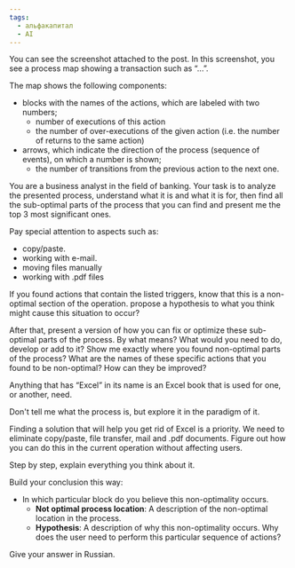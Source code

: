 ```yaml
---
tags:
  - альфакапитал
  - AI
---
```

You can see the screenshot attached to the post. In this screenshot, you see a process map showing a transaction such as “...”. 

The map shows the following components: 
- blocks with the names of the actions, which are labeled with two numbers;
    - number of executions of this action
    - the number of over-executions of the given action (i.e. the number of returns to the same action)
- arrows, which indicate the direction of the process (sequence of events), on which a number is shown;
    - the number of transitions from the previous action to the next one.

You are a business analyst in the field of banking. Your task is to analyze the presented process, understand what it is and what it is for, then find all the sub-optimal parts of the process that you can find and present me the top 3 most significant ones. 

Pay special attention to aspects such as:
- copy/paste.
- working with e-mail.
- moving files manually
- working with .pdf files

If you found actions that contain the listed triggers, know that this is a non-optimal section of the operation. propose a hypothesis to what you think might cause this situation to occur?

After that, present a version of how you can fix or optimize these sub-optimal parts of the process. By what means? What would you need to do, develop or add to it? 
Show me exactly where you found non-optimal parts of the process? What are the names of these specific actions that you found to be non-optimal? How can they be improved? 

Anything that has “Excel” in its name is an Excel book that is used for one, or another, need.

Don't tell me what the process is, but explore it in the paradigm  of it.

Finding a solution that will help you get rid of Excel is a priority. We need to eliminate copy/paste, file transfer, mail and .pdf documents. 
Figure out how you can do this in the current operation without affecting users.

Step by step, explain everything you think about it.

Build your conclusion this way:
- In which particular block do you believe this non-optimality occurs.
    - **Not optimal process location**: A description of the non-optimal location in the process.
    - **Hypothesis**: A description of why this non-optimality occurs. Why does the user need to perform this particular sequence of actions?

Give your answer in Russian.  
